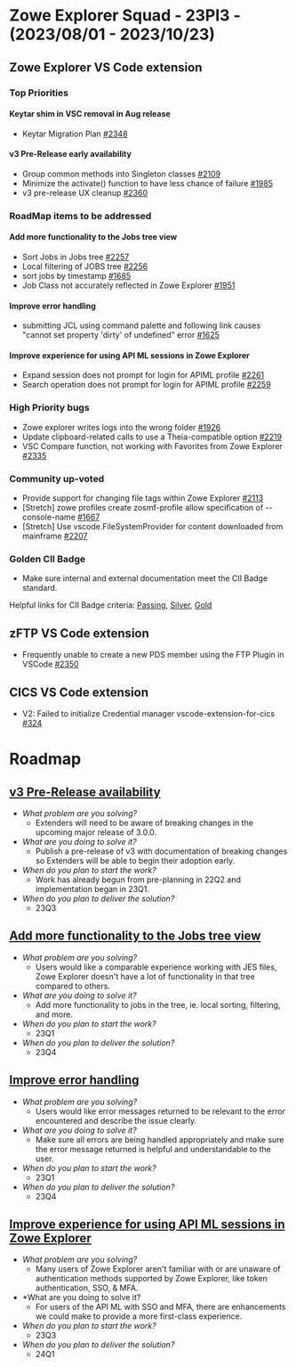 # Zowe Explorer Squad - 23PI3 - (2023/08/01 - 2023/10/23)

## Zowe Explorer VS Code extension

### Top Priorities

#### Keytar shim in VSC removal in Aug release

- Keytar Migration Plan [#2348](https://github.com/zowe/vscode-extension-for-zowe/issues/2348)

#### v3 Pre-Release early availability

- Group common methods into Singleton classes [#2109](https://github.com/zowe/vscode-extension-for-zowe/issues/2109)
- Minimize the activate() function to have less chance of failure [#1985](https://github.com/zowe/vscode-extension-for-zowe/issues/1985)
- v3 pre-release UX cleanup [#2360](https://github.com/zowe/vscode-extension-for-zowe/issues/2360)

### RoadMap items to be addressed

#### Add more functionality to the Jobs tree view

- Sort Jobs in Jobs tree [#2257](https://github.com/zowe/vscode-extension-for-zowe/issues/2257)
- Local filtering of JOBS tree [#2256](https://github.com/zowe/vscode-extension-for-zowe/issues/2256)
- sort jobs by timestamp [#1685](https://github.com/zowe/vscode-extension-for-zowe/issues/1685)
- Job Class not accurately reflected in Zowe Explorer [#1951](https://github.com/zowe/vscode-extension-for-zowe/issues/1951)
 
#### Improve error handling

- submitting JCL using command palette and following link causes "cannot set property 'dirty' of undefined" error [#1625](https://github.com/zowe/vscode-extension-for-zowe/issues/1625)

#### Improve experience for using API ML sessions in Zowe Explorer

- Expand session does not prompt for login for APIML profile [#2261](https://github.com/zowe/vscode-extension-for-zowe/issues/2261)
- Search operation does not prompt for login for APIML profile [#2259](https://github.com/zowe/vscode-extension-for-zowe/issues/2259)

### High Priority bugs 

- Zowe explorer writes logs into the wrong folder [#1926](https://github.com/zowe/vscode-extension-for-zowe/issues/1926)
- Update clipboard-related calls to use a Theia-compatible option [#2219](https://github.com/zowe/vscode-extension-for-zowe/issues/2219)
- VSC Compare function, not working with Favorites from Zowe Explorer [#2335](https://github.com/zowe/vscode-extension-for-zowe/issues/2335)

### Community up-voted
 
- Provide support for changing file tags within Zowe Explorer [#2113](https://github.com/zowe/vscode-extension-for-zowe/issues/2113)
- [Stretch] zowe profiles create zosmf-profile allow specification of --console-name [#1667](https://github.com/zowe/vscode-extension-for-zowe/issues/1667)
- [Stretch] Use vscode.FileSystemProvider for content downloaded from mainframe [#2207](https://github.com/zowe/vscode-extension-for-zowe/issues/2207)

### Golden CII Badge

- Make sure internal and external documentation meet the CII Badge standard.
  
Helpful links for CII Badge criteria:
[Passing](https://bestpractices.coreinfrastructure.org/en/criteria/0), 
[Silver](https://bestpractices.coreinfrastructure.org/en/criteria/1), 
[Gold](https://bestpractices.coreinfrastructure.org/en/criteria/2)

## zFTP VS Code extension

- Frequently unable to create a new PDS member using the FTP Plugin in VSCode [#2350](https://github.com/zowe/vscode-extension-for-zowe/issues/2350)
  
## CICS VS Code extension

- V2: Failed to initialize Credential manager vscode-extension-for-cics [#324](https://github.com/zowe/vscode-extension-for-cics/issues/324)

# Roadmap

## [v3 Pre-Release availability](https://github.com/zowe/vscode-extension-for-zowe/issues/2070)

- *What problem are you solving?*
  - Extenders will need to be aware of breaking changes in the upcoming major release of 3.0.0.
- *What are you doing to solve it?*
  - Publish a pre-release of v3 with documentation of breaking changes so Extenders will be able to begin their adoption early.
- *When do you plan to start the work?*
  - Work has already begun from pre-planning in 22Q2 and implementation began in 23Q1.
- *When do you plan to deliver the solution?*
  - 23Q3 

## [Add more functionality to the Jobs tree view](https://github.com/zowe/vscode-extension-for-zowe/issues/1597)

- *What problem are you solving?*
  - Users would like a comparable experience working with JES files, Zowe Explorer doesn't have a lot of functionality in that tree compared to others.
- *What are you doing to solve it?*
  - Add more functionality to jobs in the tree, ie. local sorting, filtering, and more.
- *When do you plan to start the work?*
  - 23Q1
- *When do you plan to deliver the solution?*
  - 23Q4

## [Improve error handling](https://github.com/zowe/vscode-extension-for-zowe/issues/1982)

- *What problem are you solving?*
  - Users would like error messages returned to be relevant to the error encountered and describe the issue clearly.
- *What are you doing to solve it?*
  - Make sure all errors are being handled appropriately and make sure the error message returned is helpful and understandable to the user.
- *When do you plan to start the work?*
  - 23Q1
- *When do you plan to deliver the solution?*
  - 23Q4

## [Improve experience for using API ML sessions in Zowe Explorer](https://github.com/zowe/vscode-extension-for-zowe/issues/2252)

- *What problem are you solving?*
  - Many users of Zowe Explorer aren't familiar with or are unaware of authentication methods supported by Zowe Explorer, like token authentication, SSO, & MFA. 
- *What are you doing to solve it?
  - For users of the API ML with SSO and MFA, there are enhancements we could make to provide a more first-class experience.
- *When do you plan to start the work?*
  - 23Q3
- *When do you plan to deliver the solution?*
  - 24Q1
